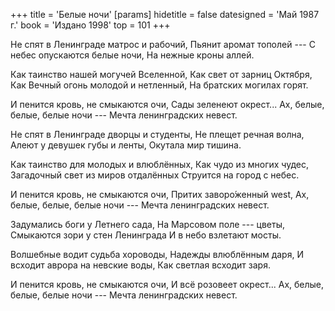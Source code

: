 +++
title = 'Белые ночи'
[params]
  hidetitle = false
  datesigned = 'Май 1987 г.'
  book = 'Издано 1998'
  top = 101
+++
<!-- Белые ночи -->

Не спят в Ленинграде матрос и рабочий,
Пьянит аромат тополей ---
С небес опускаются белые ночи,
На нежные кроны аллей.

Как таинство нашей могучей Вселенной,
Как свет от зарниц Октября,
Как Вечный огонь молодой и нетленный,
На братских могилах горят.

И пенится кровь, не смыкаются очи,
Сады зеленеют окрест...
Ах, белые, белые, белые ночи ---
Мечта ленинградских невест.

Не спят в Ленинграде дворцы и студенты,
Не плещет речная волна,
Алеют у девушек губы и ленты,
Окутала мир тишина.

Как таинство для молодых и влюблённых,
Как чудо из многих чудес,
Загадочный свет из миров отдалённых
Струится на город с небес.

И пенится кровь, не смыкаются очи,
Притих заворо&#x301;женный west,
Ах, белые, белые, белые ночи ---
Мечта ленинградских невест.

Задумались боги у Летнего сада,
На Марсовом поле --- цветы,
Смыкаются зори у стен Ленинграда
И в небо взлетают мосты.

Волшебные водит судьба хороводы,
Надежды влюблённым даря,
И всходит аврора на невские воды,
Как светлая всходит заря.

И пенится кровь, не смыкаются очи,
И всё розовеет окрест...
Ах, белые, белые, белые ночи ---
Мечта ленинградских невест.

<!-- Май 1987 г. -->
<!-- Издано 1998 -->
